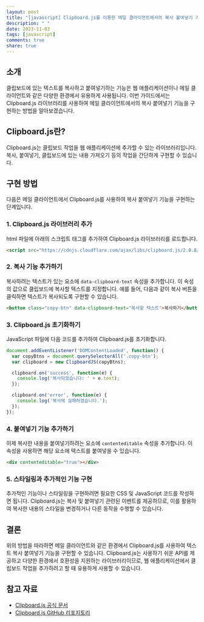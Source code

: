 ```yaml
---
layout: post
title: "[javascript] Clipboard.js를 이용한 메일 클라이언트에서의 복사 붙여넣기 기능 구현 방법"
description: " "
date: 2023-11-03
tags: [javascript]
comments: true
share: true
---
```


## 소개
클립보드에 있는 텍스트를 복사하고 붙여넣기하는 기능은 웹 애플리케이션이나 메일 클라이언트와 같은 다양한 환경에서 유용하게 사용됩니다. 이번 가이드에서는 Clipboard.js 라이브러리를 사용하여 메일 클라이언트에서의 복사 붙여넣기 기능을 구현하는 방법을 알아보겠습니다.

## Clipboard.js란?
Clipboard.js는 클립보드 작업을 웹 애플리케이션에 추가할 수 있는 라이브러리입니다. 복사, 붙여넣기, 클립보드에 있는 내용 가져오기 등의 작업을 간단하게 구현할 수 있습니다.

## 구현 방법
다음은 메일 클라이언트에서 Clipboard.js를 사용하여 복사 붙여넣기 기능을 구현하는 단계입니다.

### 1. Clipboard.js 라이브러리 추가
html 파일에 아래의 스크립트 태그를 추가하여 Clipboard.js 라이브러리를 로드합니다.

```html
<script src="https://cdnjs.cloudflare.com/ajax/libs/clipboard.js/2.0.8/clipboard.min.js"></script>
```

### 2. 복사 기능 추가하기
복사하려는 텍스트가 있는 요소에 `data-clipboard-text` 속성을 추가합니다. 이 속성의 값으로 클립보드에 복사할 텍스트를 지정합니다. 예를 들어, 다음과 같이 복사 버튼을 클릭하면 텍스트가 복사되도록 구현할 수 있습니다.

```html
<button class="copy-btn" data-clipboard-text="복사할 텍스트">복사하기</button>
```

### 3. Clipboard.js 초기화하기
JavaScript 파일에 다음 코드를 추가하여 Clipboard.js를 초기화합니다.

```javascript
document.addEventListener('DOMContentLoaded', function() {
  var copyBtns = document.querySelectorAll('.copy-btn');
  var clipboard = new ClipboardJS(copyBtns);

  clipboard.on('success', function(e) {
    console.log('복사되었습니다: ' + e.text);
  });

  clipboard.on('error', function(e) {
    console.log('복사에 실패하였습니다.');
  });
});
```

### 4. 붙여넣기 기능 추가하기
이제 복사한 내용을 붙여넣기하려는 요소에 `contenteditable` 속성을 추가합니다. 이 속성을 사용하면 해당 요소에 텍스트를 붙여넣을 수 있습니다.

```html
<div contenteditable="true"></div>
```

### 5. 스타일링과 추가적인 기능 구현
추가적인 기능이나 스타일링을 구현하려면 필요한 CSS 및 JavaScript 코드를 작성하면 됩니다. Clipboard.js는 복사 및 붙여넣기 관련된 이벤트를 제공하므로, 이를 활용하여 복사한 내용의 스타일을 변경하거나 다른 동작을 수행할 수 있습니다.

## 결론
위의 방법을 따라하면 메일 클라이언트와 같은 환경에서 Clipboard.js를 사용하여 텍스트 복사 붙여넣기 기능을 구현할 수 있습니다. Clipboard.js는 사용하기 쉬운 API를 제공하고 다양한 환경에서 호환성을 지원하는 라이브러리이므로, 웹 애플리케이션에서 클립보드 작업을 추가하려고 할 때 유용하게 사용할 수 있습니다.

## 참고 자료
- [Clipboard.js 공식 문서](https://clipboardjs.com/)
- [Clipboard.js GitHub 리포지토리](https://github.com/zenorocha/clipboard.js)